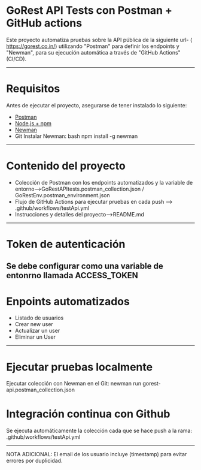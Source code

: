 # GoRest API Tests con Postman + GitHub actions

Este proyecto automatiza pruebas sobre la API pública de la siguiente url- ( https://gorest.co.in/) 
utilizando "Postman" para definir los endpoints y "Newman", para su ejecución automática a través de "GitHub Actions" (CI/CD).

------------------------------------------------------------------------------------------------------------------------------

# Requisitos

Antes de ejecutar el proyecto, asegurarse de tener instalado lo siguiente:

- [Postman](https://www.postman.com/downloads/)
- [Node.js + npm](https://nodejs.org/)
- [Newman](https://www.npmjs.com/package/newman)
- Git
Instalar Newman:
bash
npm install -g newman
-------------------------------------------------------------------------------------------------------------------------------
# Contenido del proyecto

- Colección de Postman con los endpoints automatizados y la variable de entorno-->GoRestAPItests.postman_collection.json / GoRestEnv.postman_environment.json	
- Flujo de GitHub Actions para ejecutar pruebas en cada push --> .github/workflows/testApi.yml	
- Instrucciones y detalles del proyecto-->README.md
--------------------------------------------------------------------------------------------------------------------------------
# Token de autenticación
Se debe configurar como una variable de entonrno llamada ACCESS_TOKEN
--------------------------------------------------------------------------------------------------------------------------------
# Enpoints automatizados
- Listado de usuarios
- Crear new user
- Actualizar un user
- Eliminar un User
----------------------------------------------------------------------------------------------------------------------------------
# Ejecutar pruebas localmente
Ejecutar colección con Newman en el Git: newman run gorest-api.postman_collection.json
# Integración continua con Github
Se ejecuta automáticamente la colección cada que se hace push a la rama: .github/workflows/testApi.yml

---------------------------------------------------------------------------------------------------------------------------------
NOTA ADICIONAL:
El email de los usuario incluye (timestamp) para evitar errores por duplicidad.

